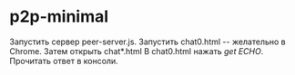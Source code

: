 # p2p-minimal

Запустить сервер  peer-server.js. 
Запустить chat0.html -- желательно в Chrome. Затем открыть chat*.html
В chat0.html нажать *get ECHO*. Прочитать ответ в консоли.
